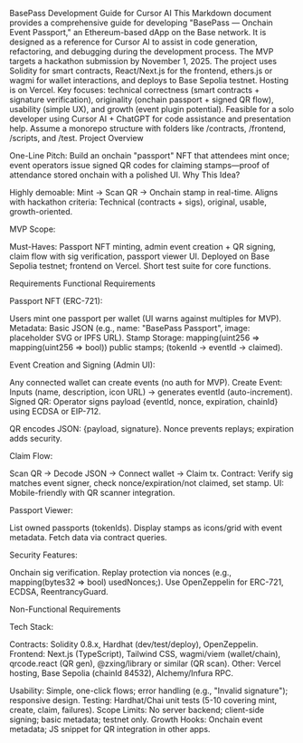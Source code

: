 BasePass Development Guide for Cursor AI
This Markdown document provides a comprehensive guide for developing "BasePass — Onchain Event Passport," an Ethereum-based dApp on the Base network. It is designed as a reference for Cursor AI to assist in code generation, refactoring, and debugging during the development process. The MVP targets a hackathon submission by November 1, 2025.
The project uses Solidity for smart contracts, React/Next.js for the frontend, ethers.js or wagmi for wallet interactions, and deploys to Base Sepolia testnet. Hosting is on Vercel. Key focuses: technical correctness (smart contracts + signature verification), originality (onchain passport + signed QR flow), usability (simple UX), and growth (event plugin potential).
Feasible for a solo developer using Cursor AI + ChatGPT for code assistance and presentation help. Assume a monorepo structure with folders like /contracts, /frontend, /scripts, and /test.
Project Overview

One-Line Pitch: Build an onchain "passport" NFT that attendees mint once; event operators issue signed QR codes for claiming stamps—proof of attendance stored onchain with a polished UI.
Why This Idea?

Highly demoable: Mint → Scan QR → Onchain stamp in real-time.
Aligns with hackathon criteria: Technical (contracts + sigs), original, usable, growth-oriented.


MVP Scope:

Must-Haves: Passport NFT minting, admin event creation + QR signing, claim flow with sig verification, passport viewer UI.
Deployed on Base Sepolia testnet; frontend on Vercel.
Short test suite for core functions.



Requirements
Functional Requirements

Passport NFT (ERC-721):

Users mint one passport per wallet (UI warns against multiples for MVP).
Metadata: Basic JSON (e.g., name: "BasePass Passport", image: placeholder SVG or IPFS URL).
Stamp Storage: mapping(uint256 => mapping(uint256 => bool)) public stamps; (tokenId → eventId → claimed).


Event Creation and Signing (Admin UI):

Any connected wallet can create events (no auth for MVP).
Create Event: Inputs (name, description, icon URL) → generates eventId (auto-increment).
Signed QR: Operator signs payload {eventId, nonce, expiration, chainId} using ECDSA or EIP-712.

QR encodes JSON: {payload, signature}.
Nonce prevents replays; expiration adds security.




Claim Flow:

Scan QR → Decode JSON → Connect wallet → Claim tx.
Contract: Verify sig matches event signer, check nonce/expiration/not claimed, set stamp.
UI: Mobile-friendly with QR scanner integration.


Passport Viewer:

List owned passports (tokenIds).
Display stamps as icons/grid with event metadata.
Fetch data via contract queries.


Security Features:

Onchain sig verification.
Replay protection via nonces (e.g., mapping(bytes32 => bool) usedNonces;).
Use OpenZeppelin for ERC-721, ECDSA, ReentrancyGuard.



Non-Functional Requirements

Tech Stack:

Contracts: Solidity 0.8.x, Hardhat (dev/test/deploy), OpenZeppelin.
Frontend: Next.js (TypeScript), Tailwind CSS, wagmi/viem (wallet/chain), qrcode.react (QR gen), @zxing/library or similar (QR scan).
Other: Vercel hosting, Base Sepolia (chainId 84532), Alchemy/Infura RPC.


Usability: Simple, one-click flows; error handling (e.g., "Invalid signature"); responsive design.
Testing: Hardhat/Chai unit tests (5-10 covering mint, create, claim, failures).
Scope Limits: No server backend; client-side signing; basic metadata; testnet only.
Growth Hooks: Onchain event metadata; JS snippet for QR integration in other apps.